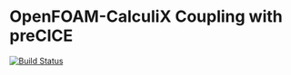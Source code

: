 # OpenFOAM-CalculiX Coupling with preCICE
[![Build Status](https://travis-ci.org/chiao45/FOAM-CCX-preCICE-desktop.svg?branch=master)](https://travis-ci.org/chiao45/FOAM-CCX-preCICE-desktop)
